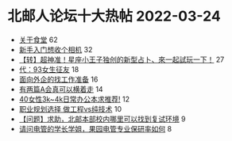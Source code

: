# 北邮人论坛十大热帖 2022-03-24

- [关于食堂](https://bbs.byr.cn/article/Food/518354) 62
- [新手入门想收个相机](https://bbs.byr.cn/article/Photo/272139) 32
- [【转】超神准！星座小王子独创的新型占卜、來一起試玩一下！](https://bbs.byr.cn/article/Constellations/326533) 27
- [代：93女生征友](https://bbs.byr.cn/article/Friends/2020002) 18
- [面向外企的找工作准备](https://bbs.byr.cn/article/Talking/6334762) 16
- [有两篇A会真可以横着走](https://bbs.byr.cn/article/Paper/46266) 14
- [40女性3k~4k日常办公本求推荐!](https://bbs.byr.cn/article/Notebook/183031) 12
- [职业规划选择 做工程vs纯技术](https://bbs.byr.cn/article/WorkLife/1183382) 10
- [【问题】求助，北邮本部校内哪里可以找到复试环境](https://bbs.byr.cn/article/AimGraduate/1214964) 9
- [请问电管的学长学姐，果园电管专业保研率如何](https://bbs.byr.cn/article/StudyShare/203622) 8


